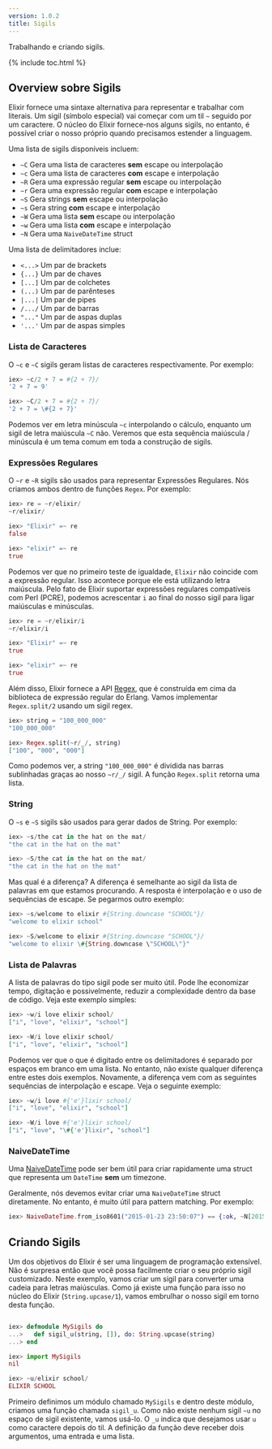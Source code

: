 ```yaml
---
version: 1.0.2
title: Sigils
---
```


Trabalhando e criando sigils.

{% include toc.html %}

## Overview sobre Sigils

Elixir fornece uma sintaxe alternativa para representar e trabalhar com literais.
Um sigil (símbolo especial) vai começar com um til `~` seguido por um caractere.
O núcleo do Elixir fornece-nos alguns sigils, no entanto, é possível criar o nosso próprio quando precisamos estender a linguagem.

Uma lista de sigils disponíveis incluem:

  - `~C` Gera uma lista de caracteres **sem** escape ou interpolação
  - `~c` Gera uma lista de caracteres **com** escape e interpolação
  - `~R` Gera uma expressão regular **sem** escape ou interpolação
  - `~r` Gera uma expressão regular **com** escape e interpolação
  - `~S` Gera strings **sem** escape ou interpolação
  - `~s` Gera string **com** escape e interpolação
  - `~W` Gera uma lista **sem** escape ou interpolação
  - `~w` Gera uma lista **com** escape e interpolação
  - `~N` Gera uma `NaiveDateTime` struct

Uma lista de delimitadores inclue:

  - `<...>` Um par de brackets
  - `{...}` Um par de chaves
  - `[...]` Um par de colchetes
  - `(...)` Um par de parênteses
  - `|...|` Um par de pipes
  - `/.../` Um par de barras
  - `"..."` Um par de aspas duplas
  - `'...'` Um par de aspas simples

### Lista de Caracteres

O `~c` e `~C` sigils geram listas de caracteres respectivamente.
Por exemplo:

```elixir
iex> ~c/2 + 7 = #{2 + 7}/
'2 + 7 = 9'

iex> ~C/2 + 7 = #{2 + 7}/
'2 + 7 = \#{2 + 7}'
```

Podemos ver em letra minúscula `~c` interpolando o cálculo, enquanto um sigil de letra maiúscula `~C` não.
Veremos que esta sequência maiúscula / minúscula é um tema comum em toda a construção de sigils.

### Expressões Regulares

O `~r` e `~R` sigils são usados para representar Expressões Regulares.
Nós criamos ambos dentro de funções `Regex`.
Por exemplo:

```elixir
iex> re = ~r/elixir/
~r/elixir/

iex> "Elixir" =~ re
false

iex> "elixir" =~ re
true
```

Podemos ver que no primeiro teste de igualdade, `Elixir` não coincide com a expressão regular.
Isso acontece porque ele está utilizando letra maiúscula.
Pelo fato de Elixir suportar expressões regulares compatíveis com Perl (PCRE), podemos acrescentar `i` ao final do nosso sigil para ligar maiúsculas e minúsculas.

```elixir
iex> re = ~r/elixir/i
~r/elixir/i

iex> "Elixir" =~ re
true

iex> "elixir" =~ re
true
```

Além disso, Elixir fornece a API [Regex](https://hexdocs.pm/elixir/Regex.html), que é construída em cima da biblioteca de expressão regular do Erlang.
Vamos implementar `Regex.split/2` usando um sigil regex.

```elixir
iex> string = "100_000_000"
"100_000_000"

iex> Regex.split(~r/_/, string)
["100", "000", "000"]
```

Como podemos ver, a string `"100_000_000"` é dividida nas barras sublinhadas graças ao nosso `~r/_/` sigil.
A função `Regex.split` retorna uma lista.

### String

O `~s` e `~S` sigils são usados para gerar dados de String.
Por exemplo:

```elixir
iex> ~s/the cat in the hat on the mat/
"the cat in the hat on the mat"

iex> ~S/the cat in the hat on the mat/
"the cat in the hat on the mat"
```

Mas qual é a diferença? A diferença é semelhante ao sigil da lista de palavras em que estamos procurando.
A resposta é interpolação e o uso de sequências de escape.
Se pegarmos outro exemplo:

```elixir
iex> ~s/welcome to elixir #{String.downcase "SCHOOL"}/
"welcome to elixir school"

iex> ~S/welcome to elixir #{String.downcase "SCHOOL"}/
"welcome to elixir \#{String.downcase \"SCHOOL\"}"
```

### Lista de Palavras

A lista de palavras do tipo sigil pode ser muito útil.
Pode lhe economizar tempo, digitação e possivelmente, reduzir a complexidade dentro da base de código.
Veja este exemplo simples:

```elixir
iex> ~w/i love elixir school/
["i", "love", "elixir", "school"]

iex> ~W/i love elixir school/
["i", "love", "elixir", "school"]
```

Podemos ver que o que é digitado entre os delimitadores é separado por espaços em branco em uma lista.
No entanto, não existe qualquer diferença entre estes dois exemplos.
Novamente, a diferença vem com as seguintes sequências de interpolação e escape.
Veja o seguinte exemplo:

```elixir
iex> ~w/i love #{'e'}lixir school/
["i", "love", "elixir", "school"]

iex> ~W/i love #{'e'}lixir school/
["i", "love", "\#{'e'}lixir", "school"]
```

### NaiveDateTime

Uma [NaiveDateTime](https://hexdocs.pm/elixir/NaiveDateTime.html) pode ser bem útil para criar rapidamente uma struct que representa um `DateTime` **sem** um timezone.

Geralmente, nós devemos evitar criar uma `NaiveDateTime` struct diretamente.
No entanto, é muito útil para pattern matching.
Por exemplo:

```elixir
iex> NaiveDateTime.from_iso8601("2015-01-23 23:50:07") == {:ok, ~N[2015-01-23 23:50:07]}
```

## Criando Sigils

Um dos objetivos do Elixir é ser uma linguagem de programação extensível.
Não é surpresa então que você possa facilmente criar o seu próprio sigil customizado.
Neste exemplo, vamos criar um sigil para converter uma cadeia para letras maiúsculas.
Como já existe uma função para isso no núcleo do Elixir (`String.upcase/1`), vamos embrulhar o nosso sigil em torno desta função.

```elixir

iex> defmodule MySigils do
...>   def sigil_u(string, []), do: String.upcase(string)
...> end

iex> import MySigils
nil

iex> ~u/elixir school/
ELIXIR SCHOOL
```

Primeiro definimos um módulo chamado `MySigils` e dentro deste módulo, criamos uma função chamada `sigil_u`. 
Como não existe nenhum sigil `~u` no espaço de sigil existente, vamos usá-lo.
O `_u` indica que desejamos usar `u` como caractere depois do til.
A definição da função deve receber dois argumentos, uma entrada e uma lista.
